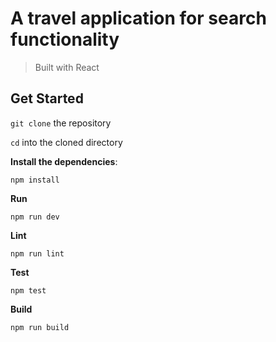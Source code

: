 # A travel application for search functionality

> Built with React

## Get Started

`git clone` the repository

`cd` into the cloned directory

**Install the dependencies**:

```
npm install
```

**Run**

```
npm run dev
```

**Lint**

```
npm run lint
```

**Test**

```
npm test
```

**Build**

```
npm run build
```
